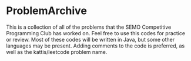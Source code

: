 # ProblemArchive
This is a collection of all of the problems that the SEMO Competitive Programming Club has worked on. Feel free to use this codes for practice or review.
Most of these codes will be written in Java, but some other languages may be present.
Adding comments to the code is preferred, as well as the kattis/leetcode problem name.
